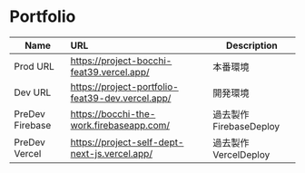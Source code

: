 # **Portfolio**

| Name            | URL                                              | Description            | 
| --------------- | :----------------------------------------------- | ---------------------- | 
| Prod URL        | https://project-bocchi-feat39.vercel.app/        | 本番環境               | 
| Dev URL         | https://project-portfolio-feat39-dev.vercel.app/ | 開発環境               | 
| PreDev Firebase | https://bocchi-the-work.firebaseapp.com/         | 過去製作FirebaseDeploy | 
| PreDev Vercel   | https://project-self-dept-next-js.vercel.app/    | 過去製作VercelDeploy   | 
